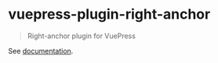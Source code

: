 # vuepress-plugin-right-anchor

> Right-anchor plugin for VuePress

See [documentation](https://github.com/xuekai-china/vuepress-plugin-right-anchor).
